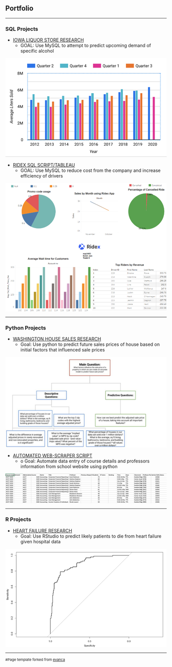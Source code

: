 ## Portfolio

---

### SQL Projects

- [IOWA LIQUOR STORE RESEARCH](/pdf/Final_Python.pdf)
  - GOAL: Use MySQL to attempt to predict upcoming demand of specific alcohol
<img src="/images/IOWALIQ.png"/>


- [RIDEX SQL SCRIPT/TABLEAU](/pdf/Team_9_Project_Scenario_5405.pdf)
  - GOAL: Use MySQL to reduce cost from the company and increase efficiency of drivers
<img src="/images/RIDEXPIC.png?raw=true"/>

---


### Python Projects

- [WASHINGTON HOUSE SALES RESEARCH](/pdf/Final_SQL.pdf)
  - Goal: Use python to predict future sales prices of house based on initial factors that influenced sale prices
<img src="/images/Picture_HouseSales.PNG?raw=true"/>

- [AUTOMATED WEB-SCRAPER SCRIPT ](http://example.com/)
  - o	Goal: Automate data entry of course details and professors information from school website using python
<img src="/images/webscrappic.png?raw=true"/>



---

### R Projects
- [HEART FAILURE RESEARCH](/pdf/Final_R.pdt)
  - Goal: Use RStudio to predict likely patients to die from heart failure given hospital data
<img src="/images/RPIC.PNG?raw=true"/>



---
<p style="font-size:11px">
#Page template forked from <a href="https://github.com/evanca/quick-portfolio">evanca</a></p>
<!-- Remove above link if you don't want to attibute -->
